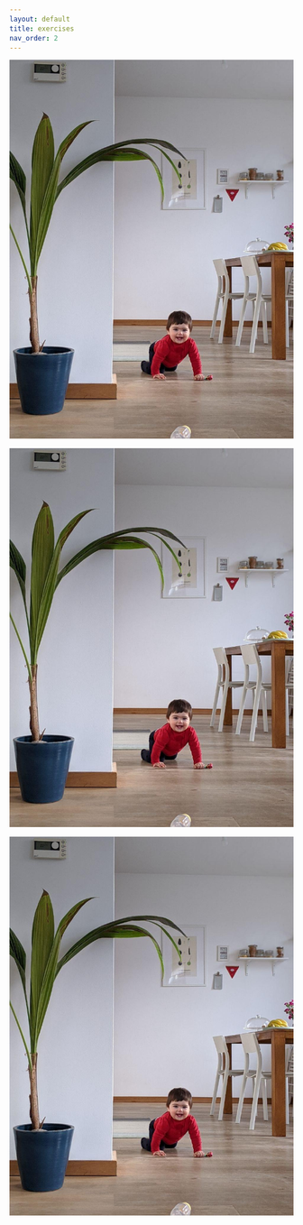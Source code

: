 ```yaml
---
layout: default
title: exercises
nav_order: 2
---
```





![alt text](./assets/photo_2020-03-05_07-33-09.jpg "posture-thing")


![alt text](./assets/photo_2020-03-05_07-33-09.jpg "aida bellissima")


![alt text](./assets/photo_2020-03-05_07-33-09.jpg "aida bellissima")

